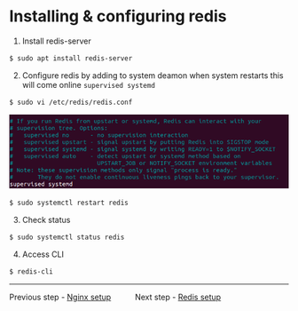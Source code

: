 # Installing & configuring redis

1. Install redis-server

```bash
$ sudo apt install redis-server

```

2. Configure redis by adding to system deamon when system restarts this will come online
   `supervised systemd`

```bash
$ sudo vi /etc/redis/redis.conf
```

![Redis conifg](assets/redis_conf.png)

```bash
$ sudo systemctl restart redis
```

3. Check status

```bash
$ sudo systemctl status redis
```

4. Access CLI

```bash
$ redis-cli
```

---

Previous step - [Nginx setup](nginx_setup.md) &nbsp;&nbsp;&nbsp;&nbsp;&nbsp;&nbsp;&nbsp;&nbsp;&nbsp; Next step - [Redis setup](redis_setup.md)
